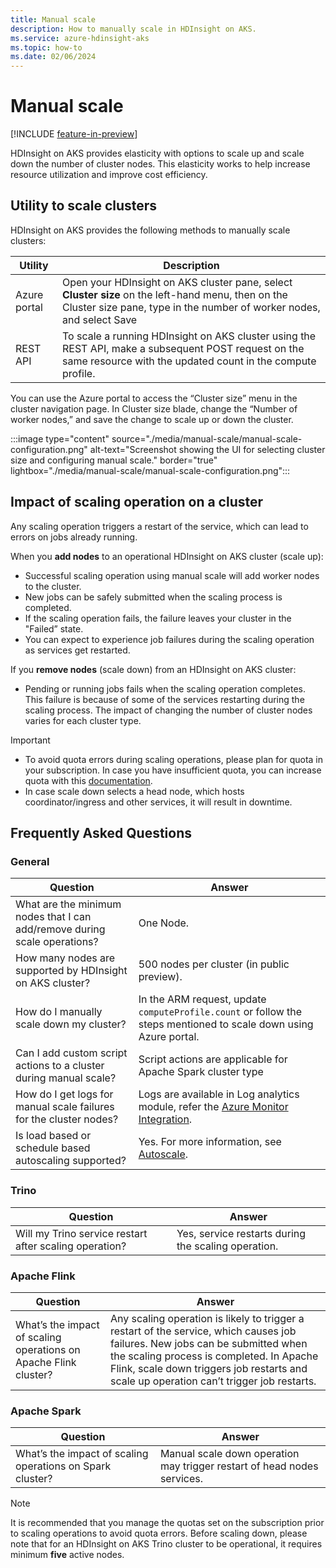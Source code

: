 ```yaml
---
title: Manual scale
description: How to manually scale in HDInsight on AKS.
ms.service: azure-hdinsight-aks
ms.topic: how-to
ms.date: 02/06/2024
---
```


# Manual scale

[!INCLUDE [feature-in-preview](includes/feature-in-preview.md)]

HDInsight on AKS provides elasticity with options to scale up and scale down the number of cluster nodes. This elasticity works to help increase resource utilization and improve cost efficiency.

## Utility to scale clusters

HDInsight on AKS provides the following methods to manually scale clusters:

| Utility| Description|
|---|---|
|Azure portal| Open your HDInsight on AKS cluster pane, select **Cluster size** on the left-hand menu, then on the Cluster size pane, type in the number of worker nodes, and select Save |
|REST API|To scale a running HDInsight on AKS cluster using the REST API, make a subsequent POST request on the same resource with the updated count in the compute profile.|

You can use the Azure portal to access the “Cluster size” menu in the cluster navigation page. In Cluster size blade, change the “Number of worker nodes,” and save the change to scale up or down the cluster.

:::image type="content" source="./media/manual-scale/manual-scale-configuration.png" alt-text="Screenshot showing the UI for selecting cluster size and configuring manual scale." border="true" lightbox="./media/manual-scale/manual-scale-configuration.png":::

## Impact of scaling operation on a cluster

Any scaling operation triggers a restart of the service, which can lead to errors on jobs already running.

When you **add nodes** to an operational HDInsight on AKS cluster (scale up):

- Successful scaling operation using manual scale will add worker nodes to the cluster.
- New jobs can be safely submitted when the scaling process is completed.
- If the scaling operation fails, the failure leaves your cluster in the "Failed” state.
- You can expect to experience job failures during the scaling operation as services get restarted.

If you **remove nodes** (scale down) from an HDInsight on AKS cluster:  
  
- Pending or running jobs fails when the scaling operation completes. This failure is because of some of the services restarting during the scaling process. The impact of changing the number of cluster nodes varies for each cluster type.

>[!IMPORTANT] 
>- To avoid quota errors during scaling operations, please plan for quota in your subscription. In case you have insufficient quota, you can increase quota with this [documentation](/azure/quotas/regional-quota-requests).
>- In case scale down selects a head node, which hosts coordinator/ingress and other services, it will result in downtime.

## Frequently Asked Questions

### General

|Question|Answer|
| -------- | -------- |
|What are the minimum nodes that I can add/remove during scale operations?|One Node.|
|How many nodes are supported by HDInsight on AKS cluster?|500 nodes per cluster (in public preview).|
|How do I manually scale down my cluster?|In the ARM request, update `computeProfile.count` or follow the steps mentioned to scale down using Azure portal.|
|Can I add custom script actions to a cluster during manual scale?|Script actions are applicable for Apache Spark cluster type|
|How do I get logs for manual scale failures for the cluster nodes?|Logs are available in Log analytics module, refer the [Azure Monitor Integration](./how-to-azure-monitor-integration.md).|
|Is load based or schedule based autoscaling supported?|Yes. For more information, see [Autoscale](./hdinsight-on-aks-autoscale-clusters.md).|

### Trino

|Question|Answer|
| -------- | -------- |
|Will my Trino service restart after scaling operation?|Yes, service restarts during the scaling operation.|

### Apache Flink

|Question|Answer|
| -------- | -------- |
|What’s the impact of scaling operations on Apache Flink cluster?|Any scaling operation is likely to trigger a restart of the service, which causes job failures. New jobs can be submitted when the scaling process is completed. In Apache Flink, scale down triggers job restarts and scale up operation can’t trigger job restarts.|


### Apache Spark

|Question|Answer|
| -------- | -------- |
|What’s the impact of scaling operations on Spark cluster?|Manual scale down operation may trigger restart of head nodes services.|


> [!NOTE]
> It is recommended that you manage the quotas set on the subscription prior to scaling operations to avoid quota errors.
> Before scaling down, please note that for an HDInsight on AKS Trino cluster to be operational, it requires minimum **five** active nodes.


